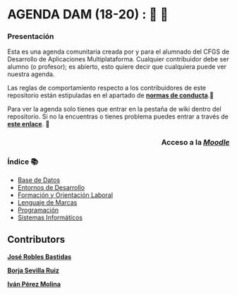 # AGENDA DAM (18-20) : :notebook_with_decorative_cover:  :pencil:
 ### Presentación
Esta es una agenda comunitaria creada por y para el alumnado del CFGS de Desarrollo de Aplicaciones Multiplataforma.
  Cualquier contribuidor debe ser alumno (o profesor); es abierto, esto quiere decir que cualquiera puede ver nuestra agenda.
 
 Las reglas de comportamiento respecto a los contribuidores de este repositorio están estipuladas en el apartado de [**normas de conducta**](https://github.com/Jose-Robles/AGENDA_DAM_18-20/blob/master/CODE_OF_CONDUCT.md).:straight_ruler:
 
 Para ver la agenda solo tienes que entrar en la pestaña de wiki dentro del repositorio. Si no la encuentras o tienes problema puedes entrar a través de [**este enlace**](https://github.com/Jose-Robles/AGENDA_DAM_18-20/wiki). :open_file_folder:
 
  ### <p align="right"><Strong>Acceso a la [*Moodle*](http://iescampanillas.com/moodle/login/index.php)</Strong></p>
 
 ### Índice :books:
 * [Base de Datos](https://github.com/Jose-Robles/AGENDA_DAM_18-20/wiki/Base-De-Datos)
 * [Entornos de Desarrollo](https://github.com/Jose-Robles/AGENDA_DAM_18-20/wiki/Entornos-de-Desarrollo)
 * [Formación y Orientación Laboral](https://github.com/Jose-Robles/AGENDA_DAM_18-20/wiki/Formaci%C3%B3n-y-Orientaci%C3%B3n-Laboral)
 * [Lenguaje de Marcas](https://github.com/Jose-Robles/AGENDA_DAM_18-20/wiki/Lenguaje-de-Marcas)
 * [Programación](https://github.com/Jose-Robles/AGENDA_DAM_18-20/wiki/Programaci%C3%B3n)
 * [Sistemas Informáticos](https://github.com/Jose-Robles/AGENDA_DAM_18-20/wiki/Sistemas-Inform%C3%A1ticos)
 
 ## Contributors
 
 [**José Robles Bastidas**](https://github.com/Jose-Robles)
 
 [**Borja Sevilla Ruiz**](https://github.com/bsevrui)
 
 [**Iván Pérez Molina**](https://github.com/ivanperezmolina)
